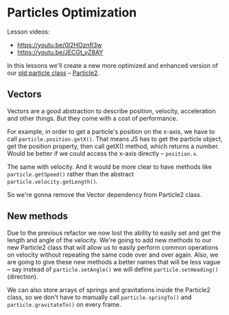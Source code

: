 # Particles Optimization

Lesson videos: 
- https://youtu.be/0l2HOznfl3w
- https://youtu.be/JECGt_yZ8AY

In this lessons we'll create a new more optimized and enhanced version of our [old particle class](../_utils/particle.js) – [Particle2](../_utils/particle2.js).

## Vectors

Vectors are a good abstraction to describe position, velocity, acceleration and other things. But they come with a cost of performance.

For example, in order to get a particle's position on the x-axis, we have to call `particle.position.getX()`. That means JS has to get the particle object, get the position property, then call getX() method, which returns a number. Would be better if we could access the x-axis directly – `position.x`. 

The same with velocity. And it would be more clear to have methods like `particle.getSpeed()` rather than the abstract `particle.velocity.getLength()`.

So we're gonna remove the Vector dependency from Particle2 class.

## New methods

Due to the previous refactor we now lost the ability to easily set and get the length and angle of the velocity. We're going to add new methods to our new Particle2 class that will allow us to easily perform common operations on velocity without repeating the same code over and over again. Also, we are going to give these new methods a better names that will be less vague – say instead of `particle.setAngle()` we will define `particle.setHeading()` (direction).

We can also store arrays of springs and gravitations inside the Particle2 class, so we don't have to manually call `particle.springTo()` and `particle.gravitateTo()` on every frame.